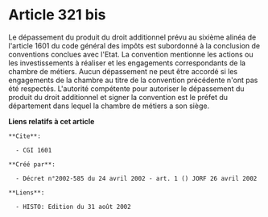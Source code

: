 # Article 321 bis

Le dépassement du produit du droit additionnel prévu au sixième alinéa de l'article 1601 du code général des impôts est
subordonné à la conclusion de conventions conclues avec l'Etat. La convention mentionne les actions ou les investissements à
réaliser et les engagements correspondants de la chambre de métiers. Aucun dépassement ne peut être accordé si les
engagements de la chambre au titre de la convention précédente n'ont pas été respectés. L'autorité compétente pour autoriser
le dépassement du produit du droit additionnel et signer la convention est le préfet du département dans lequel la chambre de
métiers a son siège.

**Liens relatifs à cet article**

	**Cite**:

	  - CGI 1601

	**Créé par**:

	  - Décret n°2002-585 du 24 avril 2002 - art. 1 () JORF 26 avril 2002

	**Liens**:

	  - HISTO: Edition du 31 août 2002
